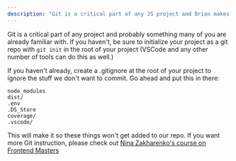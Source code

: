 ```yaml
---
description: "Git is a critical part of any JS project and Brian makes sure you have it set up."
---
```


Git is a critical part of any project and probably something many of you are already familiar with. If you haven't, be sure to initialize your project as a git repo with `git init` in the root of your project (VSCode and any other number of tools can do this as well.)

If you haven't already, create a .gitignore at the root of your project to ignore the stuff we don't want to commit. Go ahead and put this in there:

```
node_modules
dist/
.env
.DS_Store
coverage/
.vscode/
```

This will make it so these things won't get added to our repo. If you want more Git instruction, please check out [Nina Zakharenko's course on Frontend Masters][nina]

[nina]: https://frontendmasters.com/courses/git-in-depth/
